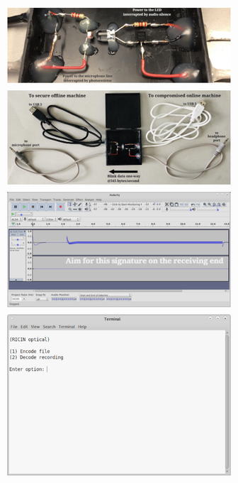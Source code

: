 <p align="center">
  <img src="https://github.com/compromise-evident/RICINoptic/blob/main/Close-up.jpeg">
</p>

<p align="center">
  <img src="https://github.com/compromise-evident/RICINoptic/blob/main/Materials.jpeg">
</p>

<p align="center">
  <img src="https://github.com/compromise-evident/RICINoptic/blob/main/Waveform.png">
</p>

<p align="center">
  <img src="https://github.com/compromise-evident/RICINoptic/blob/main/Terminal.png">
</p>
